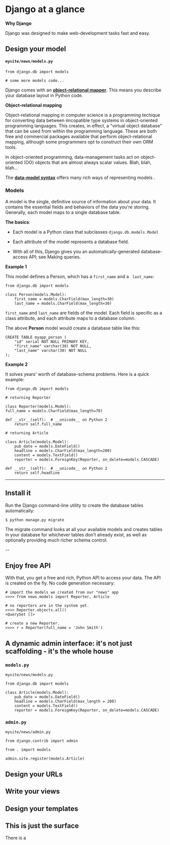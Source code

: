 # Django at a glance

**Why Django**

Django was designed to make web-development tasks fast and easy. 



## Design your model

#### `mysite/news/models.py`

	from django.db import models
	
	# some more models code...

Django comes with an [**object-relational mapper**](https://en.wikipedia.org/wiki/Object-relational_mapping). This means you describe your database layout in Python code.

**Object-relational mapping**

Object-relational mapping in computer science is a programming techique for converting data between imcopatible type systems in object-oriented programming languages. This creates, in effect, a "virtual object database" that can be used from within the programming language. These are both free and commercial packages available that perform object-relational mapping, although some programmers opt to construct their own ORM tools.

In object-oriented programming, data-management tasks act on object-oriented (OO) objects that are almost always scalar values. Blah, blah, blah...

The [**data-model syntax**](https://docs.djangoproject.com/en/1.10/topics/db/models/) offers many rich ways of representing models .

### Models

A model is the single, definitive source of information about your data. It contains the essential fields and behaviors of the data you're storing. Generally, each model maps to a single database table.

**The basics**:

 - Each model is a Python class that subclasses `django.db.models.Model`

 - Each attribute of the model represents a database field.

 - With all of this, Django gives you an automatically-generated database-access API; see Making queries.


**Example 1**

This model defines a Person, which has a `first_name` and a ` last_name`:

	from django.db import models

	class Person(models.Model):
		first_name = models.CharField(max_length=30)
		last_name = models.CharField(max_length=30)

`first_name` and `last_name` are fields of the model. Each field is specific as a class attribute, and each attribute maps to a database column.


The above **Person** model would create a database table like this:

	CREATE TABLE myapp_person (
		"id" serial NOT NULL PRIMARY KEY,
		"first_name" varchar(30) NOT NULL,
		"last_name" varchar(30) NOT NULL
	);



**Example 2**

It solves years' worth of database-schema problems. Here is a quick example:

	from django.db import models

	# returning Reporter

	class Reporter(models.Model):
	full_name = models.CharField(max_length=70)

	def __str__(self):	# __unicode__ on Python 2
		return self.full_name

	# returning Article

	class Article(models.Model):
		pub_date = models.DateField()
		headline = models.CharField(max_length=200)
		content = models.TextField()
		reporter = models.ForeignKey(Reporter, on_delete=models.CASCADE)

	def __str__(self):	# __unicode__ on Python 2
		return self.headline	

---

## Install it

Run the Django command-line utility to create the database tables automatically:

	$ python manage.py migrate

The migrate command looks at all your available models and creates tables in your database for whichever tables don't already exist, as well as optionally providing much richer schema control.

--

## Enjoy free API

With that, you get a free and rich, Python API to access your data. The API is created on the fly. No code generation necessary:

	# import the models we created from our "news" app
	>>>> from news.models import Reporter, Article

	# no reporters are in the system yet.
	>>>> Reporter.objects.all()
	<QuerySet []>

	# create a new Reporter.
	>>>> r = Reporter(full_name = 'John Smith')


## A dynamic admin interface: it's not just scaffolding - it's the whole house

### `models.py`

	mysite/news/models.py

	from django.db import models
	
	class Article(models.Model):
		pub_date = models.DateField()
		headline = models.CharField(max_length = 200)
		content = models.TextField()
		reporter = models.ForeigmKey(Reporter, on_delete=models.CASCADE)

### `admin.py`

	mysite/news/admin.py

	from django.contrib import admin

	from . import models

	admin.site.register(models.Article)

## Design your URLs

## Write your views

## Design your templates

## This is just the surface

There is a
